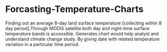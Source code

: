 # Forcasting-Temperature-Charts
Finding out an average 8-day land surface temperature [collecting within 8 day period].Through MODIS satellite both day and night-time surface temperature bands is accessible. Generates chart would help analyst and understand climate change study. By giving date with related temperature variation in a particular time period.
